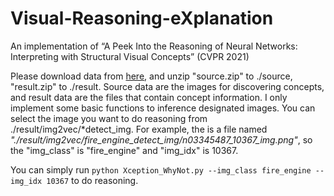 # Visual-Reasoning-eXplanation
An implementation of “A Peek Into the Reasoning of Neural Networks: Interpreting with Structural Visual Concepts” (CVPR 2021)

Please download data from [here](https://drive.google.com/drive/folders/1jSpqvyWQCkGPP_vIsnrVGgYX2lhtPgfF?usp=sharing), and unzip "source.zip" to ./source, "result.zip" to ./result. Source data are the images for discovering concepts, and result data are the files that contain concept information. I only implement some basic functions to inference designated images. You can select the image you want to do reasoning from ./result/img2vec/\*detect_img. For example, the is a file named *"./result/img2vec/fire_engine_detect_img/n03345487_10367_img.png"*, so the "img_class" is "fire_engine" and "img_idx" is 10367.

You can simply run ```python Xception_WhyNot.py --img_class fire_engine --img_idx 10367``` to do reasoning.
